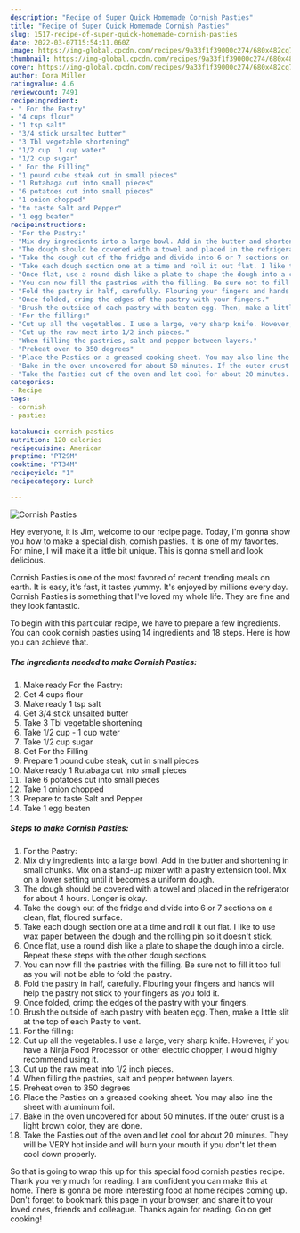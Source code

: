 ```yaml
---
description: "Recipe of Super Quick Homemade Cornish Pasties"
title: "Recipe of Super Quick Homemade Cornish Pasties"
slug: 1517-recipe-of-super-quick-homemade-cornish-pasties
date: 2022-03-07T15:54:11.060Z
image: https://img-global.cpcdn.com/recipes/9a33f1f39000c274/680x482cq70/cornish-pasties-recipe-main-photo.jpg
thumbnail: https://img-global.cpcdn.com/recipes/9a33f1f39000c274/680x482cq70/cornish-pasties-recipe-main-photo.jpg
cover: https://img-global.cpcdn.com/recipes/9a33f1f39000c274/680x482cq70/cornish-pasties-recipe-main-photo.jpg
author: Dora Miller
ratingvalue: 4.6
reviewcount: 7491
recipeingredient:
- " For the Pastry"
- "4 cups flour"
- "1 tsp salt"
- "3/4 stick unsalted butter"
- "3 Tbl vegetable shortening"
- "1/2 cup  1 cup water"
- "1/2 cup sugar"
- " For the Filling"
- "1 pound cube steak cut in small pieces"
- "1 Rutabaga cut into small pieces"
- "6 potatoes cut into small pieces"
- "1 onion chopped"
- "to taste Salt and Pepper"
- "1 egg beaten"
recipeinstructions:
- "For the Pastry:"
- "Mix dry ingredients into a large bowl. Add in the butter and shortening in small chunks. Mix on a stand-up mixer with a pastry extension tool. Mix on a lower setting until it becomes a uniform dough."
- "The dough should be covered with a towel and placed in the refrigerator for about 4 hours. Longer is okay."
- "Take the dough out of the fridge and divide into 6 or 7 sections on a clean, flat, floured surface."
- "Take each dough section one at a time and roll it out flat. I like to use wax paper between the dough and the rolling pin so it doesn&#39;t stick."
- "Once flat, use a round dish like a plate to shape the dough into a circle. Repeat these steps with the other dough sections."
- "You can now fill the pastries with the filling. Be sure not to fill it too full as you will not be able to fold the pastry."
- "Fold the pastry in half, carefully. Flouring your fingers and hands will help the pastry not stick to your fingers as you fold it."
- "Once folded, crimp the edges of the pastry with your fingers."
- "Brush the outside of each pastry with beaten egg. Then, make a little slit at the top of each Pasty to vent."
- "For the filling:"
- "Cut up all the vegetables. I use a large, very sharp knife. However, if you have a Ninja Food Processor or other electric chopper, I would highly recommend using it."
- "Cut up the raw meat into 1/2 inch pieces."
- "When filling the pastries, salt and pepper between layers."
- "Preheat oven to 350 degrees"
- "Place the Pasties on a greased cooking sheet. You may also line the sheet with aluminum foil."
- "Bake in the oven uncovered for about 50 minutes. If the outer crust is a light brown color, they are done."
- "Take the Pasties out of the oven and let cool for about 20 minutes. They will be VERY hot inside and will burn your mouth if you don&#39;t let them cool down properly."
categories:
- Recipe
tags:
- cornish
- pasties

katakunci: cornish pasties 
nutrition: 120 calories
recipecuisine: American
preptime: "PT29M"
cooktime: "PT34M"
recipeyield: "1"
recipecategory: Lunch

---
```



![Cornish Pasties](https://img-global.cpcdn.com/recipes/9a33f1f39000c274/680x482cq70/cornish-pasties-recipe-main-photo.jpg)

Hey everyone, it is Jim, welcome to our recipe page. Today, I'm gonna show you how to make a special dish, cornish pasties. It is one of my favorites. For mine, I will make it a little bit unique. This is gonna smell and look delicious.

Cornish Pasties is one of the most favored of recent trending meals on earth. It is easy, it's fast, it tastes yummy. It's enjoyed by millions every day. Cornish Pasties is something that I've loved my whole life. They are fine and they look fantastic.




To begin with this particular recipe, we have to prepare a few ingredients. You can cook cornish pasties using 14 ingredients and 18 steps. Here is how you can achieve that.

<!--inarticleads1-->

##### The ingredients needed to make Cornish Pasties:

1. Make ready  For the Pastry:
1. Get 4 cups flour
1. Make ready 1 tsp salt
1. Get 3/4 stick unsalted butter
1. Take 3 Tbl vegetable shortening
1. Take 1/2 cup - 1 cup water
1. Take 1/2 cup sugar
1. Get  For the Filling
1. Prepare 1 pound cube steak, cut in small pieces
1. Make ready 1 Rutabaga cut into small pieces
1. Take 6 potatoes cut into small pieces
1. Take 1 onion chopped
1. Prepare to taste Salt and Pepper
1. Take 1 egg beaten




<!--inarticleads2-->

##### Steps to make Cornish Pasties:

1. For the Pastry:
1. Mix dry ingredients into a large bowl. Add in the butter and shortening in small chunks. Mix on a stand-up mixer with a pastry extension tool. Mix on a lower setting until it becomes a uniform dough.
1. The dough should be covered with a towel and placed in the refrigerator for about 4 hours. Longer is okay.
1. Take the dough out of the fridge and divide into 6 or 7 sections on a clean, flat, floured surface.
1. Take each dough section one at a time and roll it out flat. I like to use wax paper between the dough and the rolling pin so it doesn&#39;t stick.
1. Once flat, use a round dish like a plate to shape the dough into a circle. Repeat these steps with the other dough sections.
1. You can now fill the pastries with the filling. Be sure not to fill it too full as you will not be able to fold the pastry.
1. Fold the pastry in half, carefully. Flouring your fingers and hands will help the pastry not stick to your fingers as you fold it.
1. Once folded, crimp the edges of the pastry with your fingers.
1. Brush the outside of each pastry with beaten egg. Then, make a little slit at the top of each Pasty to vent.
1. For the filling:
1. Cut up all the vegetables. I use a large, very sharp knife. However, if you have a Ninja Food Processor or other electric chopper, I would highly recommend using it.
1. Cut up the raw meat into 1/2 inch pieces.
1. When filling the pastries, salt and pepper between layers.
1. Preheat oven to 350 degrees
1. Place the Pasties on a greased cooking sheet. You may also line the sheet with aluminum foil.
1. Bake in the oven uncovered for about 50 minutes. If the outer crust is a light brown color, they are done.
1. Take the Pasties out of the oven and let cool for about 20 minutes. They will be VERY hot inside and will burn your mouth if you don&#39;t let them cool down properly.




So that is going to wrap this up for this special food cornish pasties recipe. Thank you very much for reading. I am confident you can make this at home. There is gonna be more interesting food at home recipes coming up. Don't forget to bookmark this page in your browser, and share it to your loved ones, friends and colleague. Thanks again for reading. Go on get cooking!
